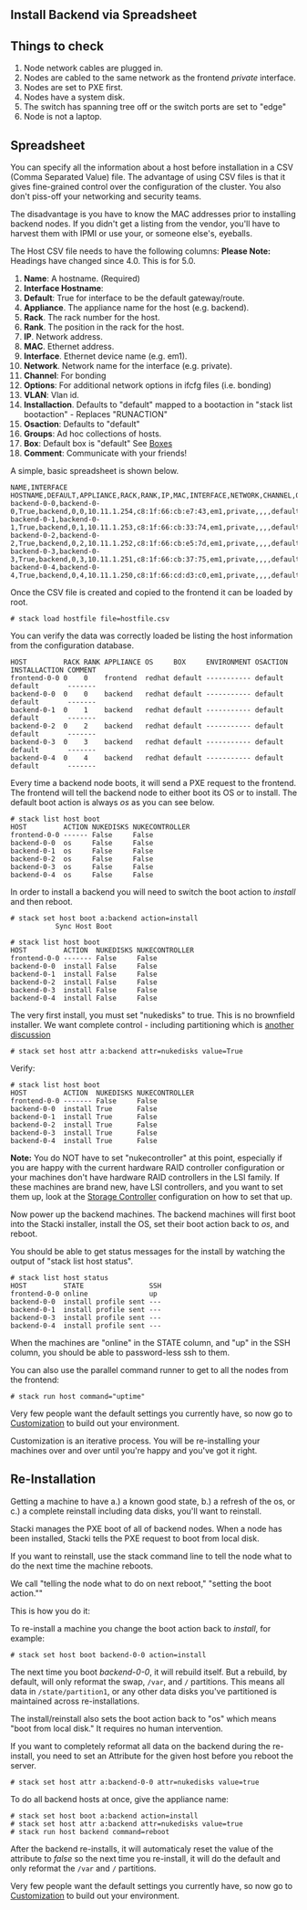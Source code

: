 ## Install Backend via Spreadsheet

## Things to check
1. Node network cables are plugged in.
2. Nodes are cabled to the same network as the frontend _private_ interface.
3. Nodes are set to PXE first.
4. Nodes have a system disk.
5. The switch has spanning tree off or the switch ports are set to "edge"
6. Node is not a laptop.

## Spreadsheet

You can specify all the information about a host before installation in a CSV (Comma Separated Value) file.
The advantage of using CSV files is that it gives fine-grained control over the configuration of the cluster. You also don't piss-off your networking and security teams.

The disadvantage is you have to know the MAC addresses prior to installing backend nodes. If you didn't get a listing from the vendor, you'll have to harvest them with IPMI or use your, or someone else's, eyeballs.

The Host CSV file needs to have the following columns:
**Please Note:** Headings have changed since 4.0. This is for 5.0.

1. **Name**: A hostname. (Required)
1. **Interface Hostname**:
1. **Default**: True for interface to be the default gateway/route.
1. **Appliance**. The appliance name for the host (e.g. backend).
1. **Rack**. The rack number for the host.
1. **Rank**. The position in the rack for the host.
1. **IP**. Network address.
1. **MAC**. Ethernet address.
1. **Interface**. Ethernet device name (e.g. em1).
1. **Network**. Network name for the interface (e.g. private).
1. **Channel**: For bonding
1. **Options**: For additional network options in ifcfg files (i.e. bonding)
1. **VLAN**: Vlan id.
1. **Installaction**. Defaults to "default" mapped to a bootaction in "stack list bootaction" - Replaces "RUNACTION"
1. **Osaction**: Defaults to "default"
1. **Groups**: Ad hoc collections of hosts.
1. **Box**: Default box is "default" See [Boxes](Boxes)
1. **Comment**: Communicate with your friends!

A simple, basic spreadsheet is shown below.

    NAME,INTERFACE HOSTNAME,DEFAULT,APPLIANCE,RACK,RANK,IP,MAC,INTERFACE,NETWORK,CHANNEL,OPTIONS,VLAN,INSTALLACTION,OSACTION,GROUPS,BOX,COMMENT
    backend-0-0,backend-0-0,True,backend,0,0,10.11.1.254,c8:1f:66:cb:e7:43,em1,private,,,,default,default,,default,
    backend-0-1,backend-0-1,True,backend,0,1,10.11.1.253,c8:1f:66:cb:33:74,em1,private,,,,default,default,,default,
    backend-0-2,backend-0-2,True,backend,0,2,10.11.1.252,c8:1f:66:cb:e5:7d,em1,private,,,,default,default,,default,
    backend-0-3,backend-0-3,True,backend,0,3,10.11.1.251,c8:1f:66:cb:37:75,em1,private,,,,default,default,,default,
    backend-0-4,backend-0-4,True,backend,0,4,10.11.1.250,c8:1f:66:cd:d3:c0,em1,private,,,,default,default,,default,

Once the CSV file is created and copied to the frontend it can be
loaded by root.

```
# stack load hostfile file=hostfile.csv
```

You can verify the data was correctly loaded be listing the host
information from the configuration database.

```
HOST         RACK RANK APPLIANCE OS     BOX     ENVIRONMENT OSACTION INSTALLACTION COMMENT
frontend-0-0 0    0    frontend  redhat default ----------- default  default       -------
backend-0-0  0    0    backend   redhat default ----------- default  default       -------
backend-0-1  0    1    backend   redhat default ----------- default  default       -------
backend-0-2  0    2    backend   redhat default ----------- default  default       -------
backend-0-3  0    3    backend   redhat default ----------- default  default       -------
backend-0-4  0    4    backend   redhat default ----------- default  default       -------
```

Every time a backend node boots, it will send a PXE request to the
frontend. The frontend will tell the backend node to either boot its OS or to
install. The default boot action is always _os_ as you can see below.

```
# stack list host boot
HOST         ACTION NUKEDISKS NUKECONTROLLER
frontend-0-0 ------ False     False
backend-0-0  os     False     False
backend-0-1  os     False     False
backend-0-2  os     False     False
backend-0-3  os     False     False
backend-0-4  os     False     False
```

In order to install a backend you will need to switch the boot action
to _install_ and then reboot.

```
# stack set host boot a:backend action=install
	       Sync Host Boot
```

```
# stack list host boot
HOST         ACTION  NUKEDISKS NUKECONTROLLER
frontend-0-0 ------- False     False
backend-0-0  install False     False
backend-0-1  install False     False
backend-0-2  install False     False
backend-0-3  install False     False
backend-0-4  install False     False
```

The very first install, you must set "nukedisks" to true. This is no brownfield installer. We want complete control - including partitioning which is [another discussion](Partitioning)

```
# stack set host attr a:backend attr=nukedisks value=True
```
Verify:

```
# stack list host boot
HOST         ACTION  NUKEDISKS NUKECONTROLLER
frontend-0-0 ------- False     False
backend-0-0  install True      False
backend-0-1  install True      False
backend-0-2  install True      False
backend-0-3  install True      False
backend-0-4  install True      False
```

**Note:** You do NOT have to set "nukecontroller" at this point, especially if you are happy with the current hardware RAID controller configuration or your machines don't have hardware RAID controllers in the LSI family. If these machines are brand new, have LSI controllers, and you want to set them up, look at the [Storage Controller](Storage-Configuration) configuration on how to set that up.

Now power up the backend machines.
The backend machines will first boot into the Stacki installer,
install the OS, set their boot action back to _os_, and reboot.

You should be able to get status messages for the install by watching the output of
"stack list host status".

```
# stack list host status
HOST         STATE                SSH
frontend-0-0 online               up
backend-0-0  install profile sent ---
backend-0-1  install profile sent ---
backend-0-3  install profile sent ---
backend-0-4  install profile sent ---
```

When the machines are "online" in the STATE column, and "up" in the SSH column, you should be able to password-less ssh to them.

You can also use the parallel command runner to get to all the nodes from the frontend:

```
# stack run host command="uptime"
```

Very few people want the default settings you currently have, so now go to [Customization](Customization) to build out your environment.

Customization is an iterative process. You will be re-installing your machines over and over until you're happy and you've got it right.

## Re-Installation

Getting a machine to have a.) a known good state, b.) a refresh of the os, or c.) a complete reinstall including data disks, you'll want to reinstall.

Stacki manages the PXE boot of all of backend nodes. When a node has been installed, Stacki tells the PXE request to boot from local disk.

If you want to reinstall, use the stack command line to tell the node what to do the next time the machine reboots.

We call "telling the node what to do on next reboot," "setting the boot action.""

This is how you do it:

To re-install a machine you change the boot
action back to _install_, for example:

```
# stack set host boot backend-0-0 action=install
```

The next time you boot _backend-0-0_, it will rebuild itself.
But a rebuild, by default, will only reformat the swap, ```/var```, and ```/``` partitions. This means all data in ```/state/partition1```, or any other data disks you've partitioned is maintained across re-installations.

The install/reinstall also sets the boot action back to "os" which means "boot from local disk." It requires no human intervention.

If you want to completely reformat all data on the backend during the
re-install, you need to set an Attribute for the given host before
you reboot the server.

```
# stack set host attr a:backend-0-0 attr=nukedisks value=true
```

To do all backend hosts at once, give the appliance name:

```
# stack set host boot a:backend action=install
# stack set host attr a:backend attr=nukedisks value=true
# stack run host backend command=reboot
```

After the backend re-installs, it will automaticaly reset the value of the
attribute to _false_ so the next time you re-install, it will do the default and only reformat the ```/var``` and ```/``` partitions.

Very few people want the default settings you currently have, so now go to [Customization](Customization) to build out your environment.
